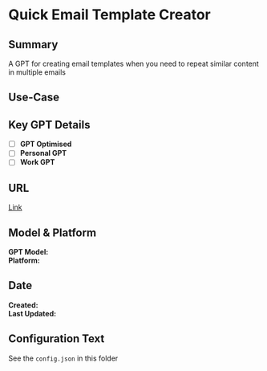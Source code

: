# Quick Email Template Creator

## Summary

A GPT for creating email templates when you need to repeat similar content in multiple emails

## Use-Case

## Key GPT Details

- [ ] **GPT Optimised**  
- [ ] **Personal GPT**  
- [ ] **Work GPT**

## URL

[Link](https://chatgpt.com/g/g-XyhXTABJP-quick-email-template-generator)

## Model & Platform

**GPT Model:**  
**Platform:**

## Date


**Created:**   
**Last Updated:** 

## Configuration Text

See the `config.json` in this folder